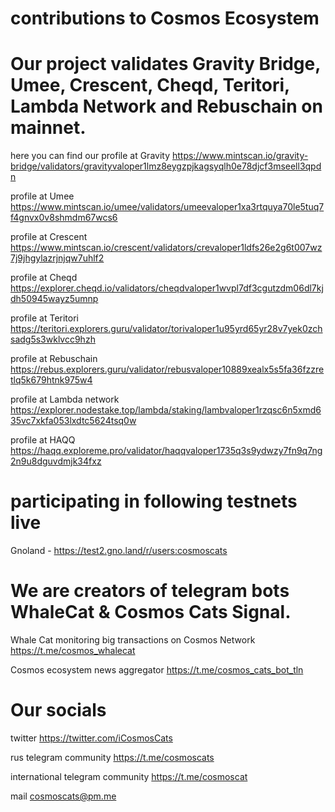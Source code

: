 # contributions to Cosmos Ecosystem

# Our project validates Gravity Bridge, Umee, Crescent, Cheqd, Teritori, Lambda Network and Rebuschain on mainnet.

here you can find our profile at Gravity 
https://www.mintscan.io/gravity-bridge/validators/gravityvaloper1lmz8eygzpjkagsyqlh0e78djcf3mseell3qpdn

profile at Umee
https://www.mintscan.io/umee/validators/umeevaloper1xa3rtquya70le5tuq7f4gnvx0v8shmdm67wcs6

profile at Crescent
https://www.mintscan.io/crescent/validators/crevaloper1ldfs26e2g6t007wz7j9jhgylazrjnjqw7uhlf2

profile at Cheqd 
https://explorer.cheqd.io/validators/cheqdvaloper1wvpl7df3cgutzdm06dl7kjdh50945wayz5umnp

profile at Teritori
https://teritori.explorers.guru/validator/torivaloper1u95yrd65yr28v7yek0zchsadg5s3wklvcc9hzh

profile at Rebuschain
https://rebus.explorers.guru/validator/rebusvaloper10889xealx5s5fa36fzzretlq5k679htnk975w4

profile at Lambda network 
https://explorer.nodestake.top/lambda/staking/lambvaloper1rzqsc6n5xmd635vc7xkfa053lxdtc5624tsq0w

profile at HAQQ
https://haqq.exploreme.pro/validator/haqqvaloper1735q3s9ydwzy7fn9q7ng2n9u8dguvdmjk34fxz

# participating in following testnets live

Gnoland - https://test2.gno.land/r/users:cosmoscats

# We are creators of telegram bots WhaleCat & Cosmos Cats Signal.

Whale Cat monitoring big transactions on Cosmos Network https://t.me/cosmos_whalecat

Cosmos ecosystem news aggregator https://t.me/cosmos_cats_bot_tln

# Our socials

twitter https://twitter.com/iCosmosCats

rus telegram community https://t.me/cosmoscats

international telegram community https://t.me/cosmoscat

mail cosmoscats@pm.me
